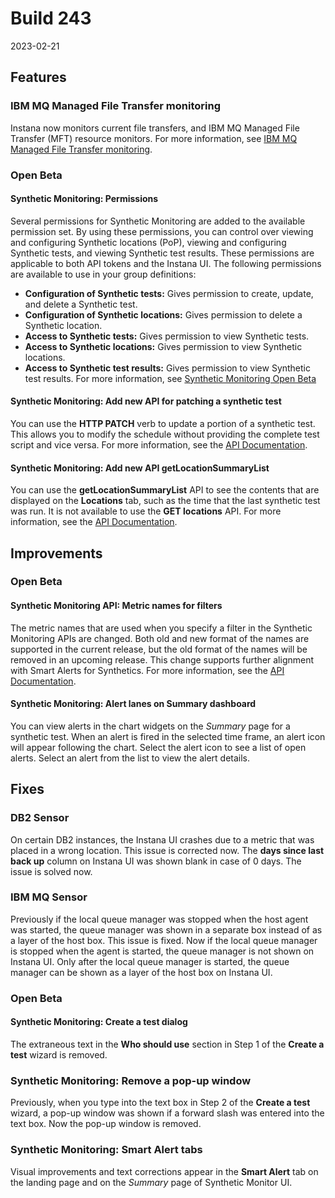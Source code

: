 # Build 243

2023-02-21

## Features

### IBM MQ Managed File Transfer monitoring

Instana now monitors current file transfers, and IBM MQ Managed File Transfer (MFT) resource monitors. For more information, see [IBM MQ Managed File Transfer monitoring](https://github.ibm.com/instana/docs/blob/467885853f77e32a7d0e3ffef6eb27c9390abd0e/src/pages/ecosystem/ibmmqmft/index.md).

### Open Beta

#### Synthetic Monitoring: Permissions
Several permissions for Synthetic Monitoring are added to the available permission set. By using these permissions, you can control over viewing and configuring Synthetic locations (PoP), viewing and configuring Synthetic tests, and viewing Synthetic test results. These permissions are applicable to both API tokens and the Instana UI.
The following permissions are available to use in your group definitions:
- **Configuration of Synthetic tests:** Gives permission to create, update, and delete a Synthetic test.
- **Configuration of Synthetic locations:** Gives permission to delete a Synthetic location.
- **Access to Synthetic tests:** Gives permission to view Synthetic tests.
- **Access to Synthetic locations:** Gives permission to view Synthetic locations.
- **Access to Synthetic test results:** Gives permission to view Synthetic test results.
  For more information, see [Synthetic Monitoring Open Beta](https://github.ibm.com/instana/docs/blob/19f83b5feca3635b50bb1c4b081ec5ca7a874ff2/src/pages/synthetic_monitoring/index.md)

#### Synthetic Monitoring: Add new API for patching a synthetic test
You can use the **HTTP PATCH** verb to update a portion of a synthetic test. This allows you to modify the schedule without providing the complete test script and vice versa.  For more information, see the [API Documentation](https://instana.github.io/openapi/#tag/Synthetic-Settings).

#### Synthetic Monitoring: Add new API getLocationSummaryList
You can use the **getLocationSummaryList** API to see the contents that are displayed on the **Locations** tab, such as the time that the last synthetic test was run. It is not available to use the **GET locations** API. For more information, see the [API Documentation](https://instana.github.io/openapi/#tag/Synthetic-Settings).

## Improvements
### Open Beta
#### Synthetic Monitoring API: Metric names for filters
The metric names that are used when you specify a filter in the Synthetic Monitoring APIs are changed. Both old and new format of the names are supported in the current release, but the old format of the names will be removed in an upcoming release. This change supports further alignment with Smart Alerts for Synthetics.  For more information, see the [API Documentation](https://instana.github.io/openapi/#tag/Synthetic-Settings).

#### Synthetic Monitoring: Alert lanes on Summary dashboard
You can view alerts in the chart widgets on the _Summary_ page for a synthetic test. When an alert is fired in the selected time frame, an alert icon will appear following the chart.  Select the alert icon to see a list of open alerts.  Select an alert from the list to view the alert details.

## Fixes

### DB2 Sensor
On certain DB2 instances, the Instana UI crashes due to a metric that was placed in a wrong location. This issue is corrected now.
The **days since last back up** column on Instana UI was shown blank in case of 0 days. The issue is solved now.

### IBM MQ Sensor

Previously if the local queue manager was stopped when the host agent was started, the queue manager was shown in a separate box instead of as a layer of the host box. This issue is fixed.
Now if the local queue manager is stopped when the agent is started, the queue manager is not shown on Instana UI. Only after the local queue manager is started, the queue manager can be shown as a layer of the host box on Instana UI.

### Open Beta
#### Synthetic Monitoring: Create a test dialog

The extraneous text in the **Who should use** section in Step 1 of the **Create a test** wizard is removed.
### Synthetic Monitoring: Remove a pop-up window

Previously, when you type into the text box in Step 2 of the **Create a test** wizard, a pop-up window was shown if a forward slash was entered into the text box. Now the pop-up window is removed.
### Synthetic Monitoring: Smart Alert tabs

Visual improvements and text corrections appear in the **Smart Alert** tab on the landing page and on the _Summary_ page of Synthetic Monitor UI. 